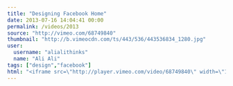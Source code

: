 ```yaml
---
title: "Designing Facebook Home"
date: 2013-07-16 14:04:41 00:00
permalink: /videos/2013
source: "http://vimeo.com/68749840"
thumbnail: "http://b.vimeocdn.com/ts/443/536/443536834_1280.jpg"
user:
  username: "alialithinks"
  name: "Ali Ali"
tags: ["design","facebook"]
html: "<iframe src=\"http://player.vimeo.com/video/68749840\" width=\"1280\" height=\"720\" frameborder=\"0\" webkitAllowFullScreen mozallowfullscreen allowFullScreen></iframe>"
---
```


